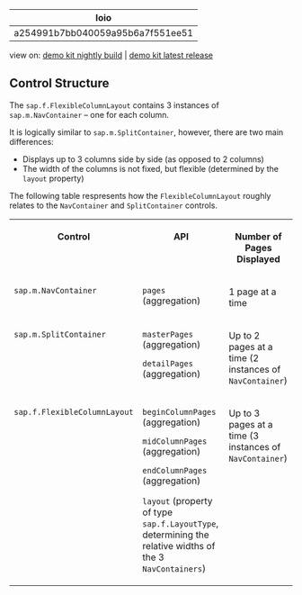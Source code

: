 <!-- loioa254991b7bb040059a95b6a7f551ee51 -->

| loio |
| -----|
| a254991b7bb040059a95b6a7f551ee51 |

<div id="loio">

view on: [demo kit nightly build](https://openui5nightly.hana.ondemand.com/topic/a254991b7bb040059a95b6a7f551ee51) | [demo kit latest release](https://sdk.openui5.org/topic/a254991b7bb040059a95b6a7f551ee51)</div>

## Control Structure

The `sap.f.FlexibleColumnLayout` contains 3 instances of `sap.m.NavContainer` – one for each column.

It is logically similar to `sap.m.SplitContainer`, however, there are two main differences:

-   Displays up to 3 columns side by side \(as opposed to 2 columns\)
-   The width of the columns is not fixed, but flexible \(determined by the `layout` property\)

The following table respresents how the `FlexibleColumnLayout` roughly relates to the `NavContainer` and `SplitContainer` controls.


<table>
<tr>
<th valign="top">

Control



</th>
<th valign="top">

API



</th>
<th valign="top">

Number of Pages Displayed



</th>
</tr>
<tr>
<td valign="top">

 `sap.m.NavContainer` 



</td>
<td valign="top">

 `pages` \(aggregation\)



</td>
<td valign="top">

1 page at a time



</td>
</tr>
<tr>
<td valign="top">

 `sap.m.SplitContainer` 



</td>
<td valign="top">

`masterPages` \(aggregation\)

`detailPages` \(aggregation\)



</td>
<td valign="top">

Up to 2 pages at a time \(2 instances of `NavContainer`\)



</td>
</tr>
<tr>
<td valign="top">

 `sap.f.FlexibleColumnLayout` 



</td>
<td valign="top">

`beginColumnPages` \(aggregation\)

`midColumnPages` \(aggregation\)

`endColumnPages` \(aggregation\)

`layout` \(property of type `sap.f.LayoutType`, determining the relative widths of the 3 `NavContainers`\)



</td>
<td valign="top">

Up to 3 pages at a time \(3 instances of `NavContainer`\)



</td>
</tr>
</table>

